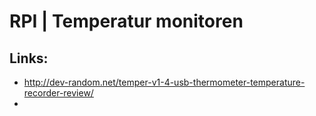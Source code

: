 # RPI \| Temperatur monitoren



## Links:

* http://dev-random.net/temper-v1-4-usb-thermometer-temperature-recorder-review/
* 


